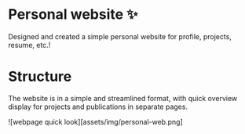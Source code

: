 # Personal website ✨
Designed and created a simple personal website for profile, projects, resume, etc.!

# Structure
The website is in a simple and streamlined format, with quick overview display for projects and publications in separate pages.

![webpage quick look][assets/img/personal-web.png]
